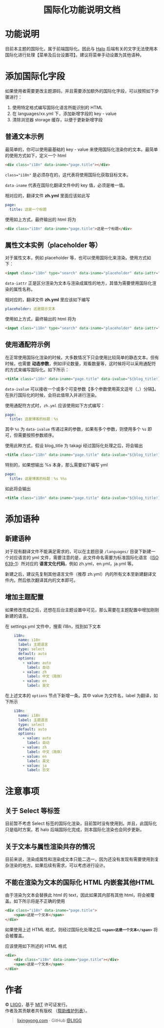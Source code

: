 <h1 align="center">国际化功能说明文档</h1>

# 功能说明
目前本主题的国际化，属于前端国际化。因此与 [Halo](https://halo.run) 后端有关的文字无法使用本国际化进行处理【菜单及后台设置项】。建议将菜单手动设置为其他语种。
# 添加国际化字段
如果使用者需要更改主题源码，并且需要添加额外的国际化字段，可以按照如下步骤进行：

1. 使用特定格式编写国际化语言所能识别的 HTML
2. 在 languages/xx.yml 下，添加新增字段的 key - value
3. 清除浏览器 storage 缓存，以便于更新新增字段

## 普通文本示例
最简单的，你可以使用最基础的 key - value 来使用国际化渲染你的文本。最简单的使用方式如下，定义一个 html
```html
<div class="i18n" data-iname="page.title"></div>
```

`class="i18n"` 是必须存在的，这代表将使用国际化获取目标文本。 

`data-iname` 代表在国际化翻译文件中的 key 值，必须是唯一值。

相对应的，翻译文件 **zh.yml** 里面应该如此写

```yml
page:
  title: 这是一个标题
```

使用如上方式，最终输出的 html 将为
```html
<div class="i18n" data-iname="page.title">这是一个标题</div>
```

## 属性文本实例（placeholder 等）

对于属性文本，例如 placeholder 等，也可以使用国际化来渲染。使用方式如下：

```html
<input class="i18n" type="search" data-iname="placeholder" data-iattr="placeholder" placeholder="Search...">	
```

`data-iattr` 正是区分渲染为文本与渲染成属性的地方，其值为需要使用国际化渲染的属性名称。

相对应的，翻译文件 **zh.yml** 里应该如下编写

```yml
placeholder: 这是提示文本
```

使用如上方式，最终输出的 html 将为

```html
<input class="i18n" type="search" data-iname="placeholder" data-iattr="placeholder" placeholder="这是提示文本">	
```

## 使用通配符示例

在正常使用国际化渲染的时候，大多数情况下只会使用比较简单的静态文本。但有时候，也需要 **动态参数**，例如评论数量，观看数量等，这时候将可以采用通配符的方式来编写国际化。如下所示：

```html
<title class="i18n" data-iname="page.title" data-ivalue="${blog_title!}"></title>
```

`data-ivalue` 可以接收一个或多个可变参数【多个参数使用英文逗号（`,`）分隔】。在执行国际化的时候，会将此值带入并进行渲染。

使用通配符方式时，`zh.yml` 应该使用如下方式编写：

```yml
page:
  title: 这是博客的标题：%s
```

其中 `%s` 为 `data-ivalue` 传递过来的参数，如果有多个参数，则使用多个 `%s` 即可，但需要按照参数顺序。

使用此种方式，假设 blog_title 为 takagi 经过国际化处理之后，将会输出

```html
<title class="i18n" data-iname="page.title" data-ivalue="${blog_title!}">这是博客的标题：takagi</title>
```

特别的，如果想输出 %s 本身，那么需要如下编写 yml
```yml
page:
  title: 这是博客的标题：%s %%s
```

如此将会输出
```html
<title class="i18n" data-iname="page.title" data-ivalue="${blog_title!}">这是博客的标题：takagi %s</title>
```
# 添加语种
## 新建语种
对于现有翻译文件不能满足需求的，可以在主题目录 `/languages/` 目录下新建一个对应语言的 yml 文件，需要注意的是，此文件命名需要为标准国际化语言（[ISO 639-1](https://baike.baidu.com/item/ISO%20639-1/8292914?fr=aladdin)）所对应的 **语言文化代码**，例如 zh.yml，en.yml，ja.yml 等。

新建之后，建议先复制其他语言文件（推荐 zh.yml）内的所有文本至新建翻译文件内，然后依次翻译其内的文本即可。

## 增加主题配置
如果修改完成之后，还想在后台主题设置中可见，那么需要在主题配置中增加刚刚新建的语言。

在 settings.yml 文件中，搜索 i18n，找到如下文本
```yaml
    i18n:
      name: i18n
      label: 主题语言
      type: select
      default: auto
      options:
        - value: auto
          label: 自动
        - value: zh
          label: 中文（简体）
        - value: en
          label: 英文
```

在上述文本的 `options` 节点下新增一条。其中 value 为文件名，label 为翻译，如下所示

```yaml
    i18n:
      name: i18n
      label: 主题语言
      type: select
      default: auto
      options:
        - value: auto
          label: 自动
        - value: zh
          label: 中文（简体）
        - value: en
          label: 英文
        - value: ja
          label: 日文
```

# 注意事项

## 关于 Select 等标签
目前暂不考虑 Select 标签的国际化渲染，目前暂时没有使用到。并且，此国际化只是临时方案，若 halo 后端国际化完成，则本国际化渲染也会同步更新。

## 关于文本与属性渲染共存的情况
目前来说，渲染成属性和渲染成文本只能二选一，因为还没有发现有需要使用到复杂渲染的地方。如果后续有需求，可以考虑进行设计。

## 不能在渲染为文本的国际化 HTML 内嵌套其他HTML
由于渲染为文本会替换此 html 的 text，因此如果其内部有其他 html，将会被覆盖。如下所示将是不正确的使用
```html
<div class="i18n" data-iname="page.title">
    <span>这是一个文本</span>
</div>
```

如果使用上述 HTML 格式，则经过国际化处理之后 **`<span>这是一个文本</span>`** 将会被覆盖。

应该使用如下所述的 HTML 格式
```html
<div>
    <div class="i18n" data-iname="page.title"></div>
    <span>这是一个文本</span>
</div>
```

# 作者

© [LIlGG](https://github.com/LIlGG)，基于 [MIT](./LICENSE) 许可证发行。<br>
作者及其贡献者共有版权 （[帮助维护列表](https://github.com/LIlGG/halo-theme-sakura/graphs/contributors)）。

> [lixingyong.com](https://lixingyong.com) · GitHub [@LIlGG](https://github.com/LIlGG)